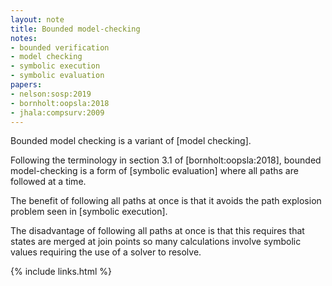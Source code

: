 ```yaml
---
layout: note
title: Bounded model-checking
notes:
- bounded verification
- model checking
- symbolic execution
- symbolic evaluation
papers:
- nelson:sosp:2019
- bornholt:oopsla:2018
- jhala:compsurv:2009
---
```


Bounded model checking is a variant of [model checking].

Following the terminology in section 3.1 of 
[bornholt:oopsla:2018], bounded model-checking is a form of
[symbolic evaluation] where all paths are followed at a time.

The benefit of following all paths at once is that it avoids the path explosion
problem seen in [symbolic execution].

The disadvantage of following all paths at once is that this
requires that states are merged at join points so many calculations
involve symbolic values requiring the use of a solver to resolve.

{% include links.html %}
